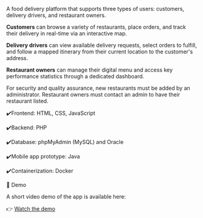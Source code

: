 A food delivery platform that supports three types of users: customers, delivery drivers, and restaurant owners.

<Strong>Customers</Strong> can browse a variety of restaurants, place orders, and track their delivery in real-time via an interactive map.

<Strong>Delivery drivers</Strong> can view available delivery requests, select orders to fulfill, and follow a mapped itinerary from their current location to the customer's address.

<Strong>Restaurant owners</Strong> can manage their digital menu and access key performance statistics through a dedicated dashboard.

For security and quality assurance, new restaurants must be added by an administrator. Restaurant owners must contact an admin to have their restaurant listed.

:heavy_check_mark:Frontend: HTML, CSS, JavaScript

:heavy_check_mark:Backend: PHP

:heavy_check_mark:Database: phpMyAdmin (MySQL) and Oracle

:heavy_check_mark:Mobile app prototype: Java

:heavy_check_mark:Containerization: Docker




🎥 Demo


A short video demo of the app is available here:

:point_right: <a alt="Customer & driver POV" href="https://drive.google.com/file/d/18zeBhQVVXDNXDEuO9Bq5VeOw1elfUAfU/view?usp=sharing">Watch the demo</a>
